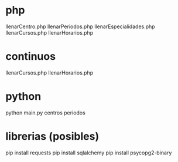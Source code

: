# php
llenarCentro.php
llenarPeriodos.php
llenarEspecialidades.php
llenarCursos.php
llenarHorarios.php

# continuos
llenarCursos.php
llenarHorarios.php

# python
python main.py centros periodos

# librerias (posibles)
pip install requests
pip install sqlalchemy
pip install psycopg2-binary
